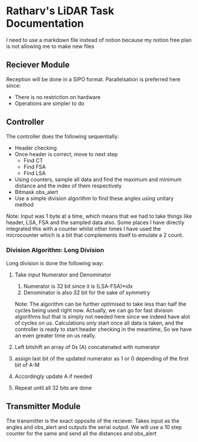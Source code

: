 # Ratharv's LiDAR Task Documentation
I need to use a markdown file instead of notion because my notion free plan is not allowing me to make new files
## Reciever Module
Reception will be done in a SIPO format. Parallelsation is preferred here since:
* There is no restriction on hardware
* Operations are simpler to do

## Controller
The controller does the following sequentially:
* Header checking
* Once header is correct, move to next step
    * Find CT
    * Find FSA
    * Find LSA
* Using counters, sample all data and find the maximum and minimum distance and the index of them respectively
* Bitmask obs_alert
* Use a simple division algorithm to find these angles using unitary method

Note: Input was 1 byte at a time, which means that we had to take things like header, LSA, FSA and the sampled data also. Some places I have directly integrated this with a counter whilst other times I have used the microcounter which is a bit that complements itself to emulate a 2 count.

### Division Algorithm: Long Division
Long division is done the following way:
1. Take input Numerator and Denominator
    1. Numerator is 32 bit since it is (LSA-FSA)*idx
    2. Denominator is also 32 bit for the sake of symmetry

    Note: The algorithm can be further optimised to take less than half the cycles being used right now. Actually, we can go for fast division algorithms but that is simply not needed here since we indeed have alot of cycles on us. Calculations only start once all data is taken, and the controller is ready to start header checking in the meantime, So we have an even greater time on us really.

2. Left bitshift an array of 0s (A) concatenated with numerator
3. assign last bit of the updated numerator as 1 or 0 depending of the first bit of A-M
4. Accordingly update A if needed
5. Repeat until all 32 bits are done

## Transmitter Module
The transmitter is the exact opposite of the reciever. Takes input as the angles and obs_alert and outputs the serial output. We will use a 10 step counter for the same and send all the distances and obs_alert